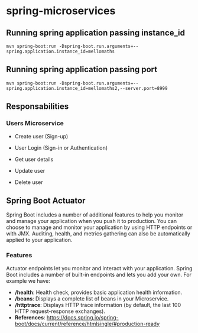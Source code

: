 # spring-microservices

## Running spring application passing instance_id

```
mvn spring-boot:run -Dspring-boot.run.arguments=--spring.application.instance_id=mellomaths
```

## Running spring application passing port

```
mvn spring-boot:run -Dspring-boot.run.arguments=--spring.application.instance_id=mellomaths2,--server.port=8999
```

## Responsabilities

### Users Microservice

- Create user (Sign-up)

- User Login (Sign-in or Authentication)

- Get user details

- Update user

- Delete user

## Spring Boot Actuator

Spring Boot includes a number of additional features to help you monitor and manage your application when you push it to production. You can choose to manage and monitor your application by using HTTP endpoints or with JMX. Auditing, health, and metrics gathering can also be automatically applied to your application.

### Features

Actuator endpoints let you monitor and interact with your application. Spring Boot includes a number of built-in endpoints and lets you add your own. For example we have:

- **/health**: Health check, provides basic application health information.
- **/beans**: Displays a complete list of beans in your Microservice.
- **/httptrace**: Displays HTTP trace information (by default, the last 100 HTTP request-response exchanges).
- **References**: https://docs.spring.io/spring-boot/docs/current/reference/htmlsingle/#production-ready